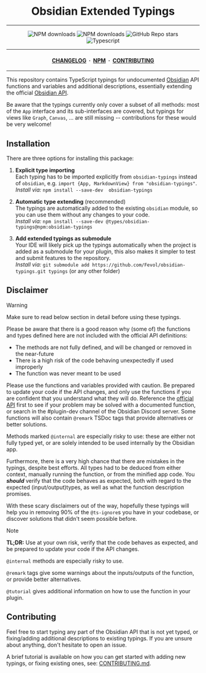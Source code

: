 
<center>

# Obsidian Extended Typings
</center>

---

<div align="center">
    <a href="https://www.npmjs.com/package/obsidian-typings" style="text-decoration: none">
        <img alt="NPM downloads" src="https://img.shields.io/npm/v/obsidian-typings?color=red&label=Version%3A&logo=npm&logoColor=white&labelColor=red">
    </a>
    <a href="https://www.npmjs.com/package/obsidian-typings" style="text-decoration: none">
        <img alt="NPM downloads" src="https://img.shields.io/npm/dw/obsidian-typings?style=flat&label=Downloads">
    </a>
    <a href="https://github.com/Fevol/obsidian-typings/stargazers" style="text-decoration: none">
        <img alt="GitHub Repo stars" src="https://img.shields.io/github/stars/fevol/obsidian-typings?color=yellow&label=Stargazers%3A&logo=OpenTelemetry&logoColor=yellow">
    </a><br>
    <a href="https://www.typescriptlang.org/" style="text-decoration: none">
        <img alt="Typescript" src="https://img.shields.io/badge/-Typescript-3178C6?logo=Typescript&logoColor=white&style=flat&">
    </a>
</div>



---
<div align="center">
<h4>
 <a href="https://github.com/Fevol/obsidian-typings/blob/main/CHANGELOG.md">CHANGELOG</a>
 <span>&nbsp;·&nbsp;</span>
 <a href="https://www.npmjs.com/package/obsidian-typings">NPM</a>
 <span>&nbsp;·&nbsp;</span>
 <a href="https://github.com/Fevol/obsidian-typings/blob/main/CONTRIBUTING.md">CONTRIBUTING</a>

</h4>
</div>


---


This repository contains TypeScript typings for undocumented [Obsidian](https://obsidian.md/) API functions and variables and additional descriptions, 
essentially extending the official [Obsidian API](https://github.com/obsidianmd/obsidian-api/blob/master/obsidian.d.ts).

Be aware that the typings currently only cover a subset of all methods: most of the `App` interface and its sub-interfaces
are covered, but typings for views like `Graph`, `Canvas`, ... are still missing -- contributions for these would be very welcome!

## Installation

There are three options for installing this package:
1. **Explicit type importing** <br> Each typing has to be imported explicitly from `obsidian-typings` instead of `obsidian`, e.g. `import {App, MarkdownView} from "obsidian-typings"`. <br> _Install via:_ `npm install --save-dev  obsidian-typings`

2. **Automatic type extending** (recommended) <br> The typings are automatically added to the existing `obsidian` module, so you can use them without any changes to your code. <br> _Install via:_ `npm install --save-dev @types/obsidian-typings@npm:obsidian-typings`

3. **Add extended typings as submodule** <br> Your IDE will likely pick up the typings automatically when the project is added as a submodule for your plugin, this also makes it simpler to test and submit features to the repository. <br> _Install via:_ `git submodule add https://github.com/Fevol/obsidian-typings.git typings` (or any other folder)


## Disclaimer

> [!WARNING]
> Make sure to read below section in detail before using these typings.

Please be aware that there is a good reason why (some of) the functions and types defined here are not included with the official API definitions:
- The methods are not fully defined, and will be changed or removed in the near-future
- There is a high risk of the code behaving unexpectedly if used improperly
- The function was never meant to be used

Please use the functions and variables provided with caution. Be prepared to update your code if the API changes,
and only use the functions if you are confident that you understand what they will do. Reference the [official API](https://github.com/obsidianmd/obsidian-api/blob/master/obsidian.d.ts) 
first to see if your problem may be solved with a documented function, or search
in the #plugin-dev channel of the Obsidian Discord server. Some functions will also contain `@remark` TSDoc tags that provide
alternatives or better solutions.

Methods marked `@internal` are especially risky to use: these are either not fully typed yet, or are solely intended
to be used internally by the Obsidian app.

Furthermore, there is a very high chance that there are mistakes in the typings, despite best efforts.
All types had to be deduced from either context, manually running the function, or from the minified app code. 
You _**should**_ verify that the code behaves as expected, both with regard to the expected (input/output)types, as well as what 
the function description promises.

With these scary disclaimers out of the way, hopefully these typings will help you in removing 90% of the `@ts-ignore`s
you have in your codebase, or discover solutions that didn't seem possible before.


> [!NOTE] 
> **TL;DR:** Use at your own risk, verify that the code behaves as expected, and be prepared to update your code if the API changes.
> 
> `@internal` methods are especially risky to use.
> 
> `@remark` tags give some warnings about the inputs/outputs of the function, or provide better alternatives.
> 
> `@tutorial` gives additional information on how to use the function in your plugin.


## Contributing

Feel free to start typing any part of the Obsidian API that is not yet typed, or fixing/adding additional descriptions to existing typings.
If you are unsure about anything, don't hesitate to open an issue.

A brief tutorial is available on how you can get started with adding new typings, or fixing existing ones, see: [CONTRIBUTING.md](CONTRIBUTING.md).

